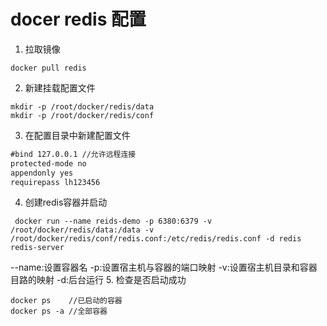 # docer redis 配置
1. 拉取镜像
```shell
docker pull redis
```
2. 新建挂载配置文件
```shell
mkdir -p /root/docker/redis/data
mkdir -p /root/docker/redis/conf
```
3. 在配置目录中新建配置文件
```txt
#bind 127.0.0.1 //允许远程连接
protected-mode no 
appendonly yes
requirepass lh123456
```
4. 创建redis容器并启动
```shell
 docker run --name reids-demo -p 6380:6379 -v /root/docker/redis/data:/data -v /root/docker/redis/conf/redis.conf:/etc/redis/redis.conf -d redis redis-server 
```
--name:设置容器名
-p:设置宿主机与容器的端口映射
-v:设置宿主机目录和容器目路的映射
-d:后台运行
5. 检查是否启动成功
```shell
docker ps    //已启动的容器
docker ps -a //全部容器
```